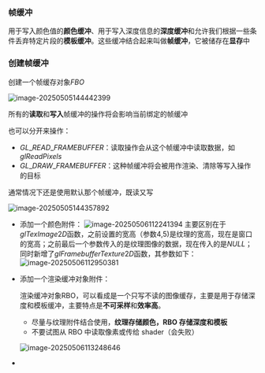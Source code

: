 ### 帧缓冲

用于写入颜色值的**颜色缓冲**、用于写入深度信息的**深度缓冲**和允许我们根据一些条件丢弃特定片段的**模板缓冲**。这些缓冲结合起来叫做**帧缓冲**，它被储存在**显存**中

### 创建帧缓冲

创建一个帧缓存对象$FBO$

![image-20250505144442399](C:\Users\SOF\Desktop\OpenGL笔记\assets\image-20250505144442399.png)

所有的**读取**和**写入**帧缓冲的操作将会影响当前绑定的帧缓冲

也可以分开来操作：

- $GL\_READ\_FRAMEBUFFER$：读取操作会从这个帧缓冲中读取数据，如$glReadPixels$
- $GL\_DRAW\_FRAMEBUFFER$：这种帧缓冲将会被用作渲染、清除等写入操作的目标

通常情况下还是使用默认那个帧缓冲，既读又写

![image-20250505144357892](C:\Users\SOF\Desktop\OpenGL笔记\assets\image-20250505144357892.png)

- 添加一个颜色附件：
  ![image-20250506112241394](C:\Users\SOF\Desktop\OpenGL笔记\assets\image-20250506112241394.png)
  主要区别在于$glTexImage2D$函数，之前设置的宽高（参数4,5)是纹理的宽高，现在是窗口的宽高；之前最后一个参数传入的是纹理图像的数据，现在传入的是$NULL$；
  同时新增了$glFramebufferTexture2D$函数，其参数如下：
  ![image-20250506112950381](C:\Users\SOF\Desktop\OpenGL笔记\assets\image-20250506112950381.png)

- 添加一个渲染缓冲对象附件：

  渲染缓冲对象RBO，可以看成是一个只写不读的图像缓存，主要是用于存储深度和模板缓冲，主要特点是**不可采样**和**效率高**。

  - 尽量与纹理附件结合使用，**纹理存储颜色，RBO 存储深度和模板**
  - 不要试图从 RBO 中读取像素或传给 shader（会失败）

  ![image-20250506113248646](C:\Users\SOF\Desktop\OpenGL笔记\assets\image-20250506113248646.png)
  

- 

